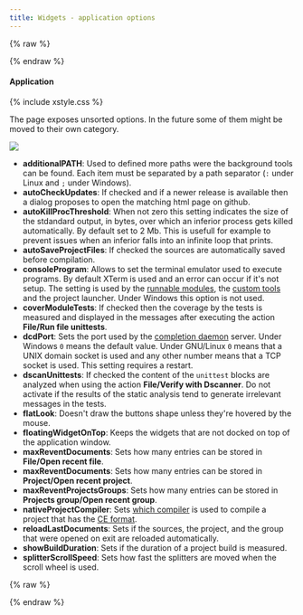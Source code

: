 ```yaml
---
title: Widgets - application options
---
```


{% raw %}
<script src="//cdnjs.cloudflare.com/ajax/libs/anchor-js/4.0.0/anchor.min.js"></script>
{% endraw %}

#### Application

{% include xstyle.css %}

The page exposes unsorted options. In the future some of them might be moved to their own category.

![](img/options_application.png)

- **additionalPATH**: Used to defined more paths were the background tools can be found. Each item must be separated by a path separator (`:` under Linux and `;` under Windows).
- **autoCheckUpdates**: If checked and if a newer release is available then a dialog proposes to open the matching html page on github.
- **autoKillProcThreshold**: When not zero this setting indicates the size of the stdandard output, in bytes, over which an inferior process gets killed automatically. By default set to 2 Mb. This is usefull for example to prevent issues when an inferior falls into an infinite loop that prints.
- **autoSaveProjectFiles**: If checked the sources are automatically saved before compilation.
- **consoleProgram**: Allows to set the terminal emulator used to execute programs. By default XTerm is used and an error can occur if it's not setup. The setting is used by the [runnable modules](features_runnables), the [custom tools](widgets_custom_tools) and the project launcher. Under Windows this option is not used.
- **coverModuleTests**: If checked then the coverage by the tests is measured and displayed in the messages after executing the action __File/Run file unittests__.
- **dcdPort**: Sets the port used by the [completion daemon](features_dcd) server. Under Windows `0` means the default value. Under GNU/Linux `0` means that a UNIX domain socket is used and any other number means that a TCP socket is used. This setting requires a restart.
- **dscanUnittests**: If checked the content of the `unittest` blocks are analyzed when using the action __File/Verify with Dscanner__. Do not activate if the results of the static analysis tend to generate irrelevant messages in the tests.
- **flatLook**: Doesn't draw the buttons shape unless they're hovered by the mouse.
- **floatingWidgetOnTop**: Keeps the widgets that are not docked on top of the application window.
- **maxReventDocuments**: Sets how many entries can be stored in __File/Open recent file__.
- **maxReventDocuments**: Sets how many entries can be stored in __Project/Open recent project__.
- **maxReventProjectsGroups**: Sets how many entries can be stored in __Projects group/Open recent group__.
- **nativeProjectCompiler**: Sets [which compiler](options_compilers_paths) is used to compile a project that has the [CE format](widgets_ce_project_editor).
- **reloadLastDocuments**: Sets if the sources, the project, and the group that were opened on exit are reloaded automatically.
- **showBuildDuration**: Sets if the duration of a project build is measured.
- **splitterScrollSpeed**: Sets how fast the splitters are moved when the scroll wheel is used.

{% raw %}
<script>
anchors.add();
</script>
{% endraw %}
